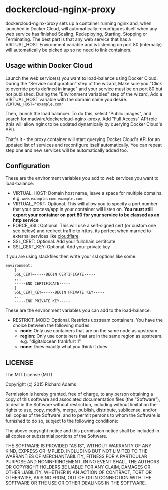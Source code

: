 # dockercloud-nginx-proxy

dockercloud-nginx-proxy sets up a container running nginx and, when launched in Docker Cloud, will automatically reconfigures itself when any web service has finished Scaling, Redeploying, Starting, Stopping or Terminating. The best part is that any web service that has a VIRTUAL_HOST Environment variable and is listening on port 80 (internally) will automatically be picked up so no need to link containers.

## Usage within Docker Cloud

Launch the web service(s) you want to load-balance using Docker Cloud. During the "Service configuration" step of the wizard, Make sure you "Click to override ports defined in image" and your service must be on port 80 but not published. During the "Environment variables" step of the wizard, Add a VIRTUAL_HOST variable with the domain name you desire. `VIRTUAL_HOST="example.com"`

Then, launch the load balancer. To do this, select "Public images", and search for madwire/dockercloud-nginx-proxy. Add "Full Access" API role (this will allow nginx to be updated dynamically by querying Docker Cloud's API).

That's it - the proxy container will start querying Docker Cloud's API for an updated list of services and reconfigure itself automatically. You can repeat step one and new services will be automatically added too.

## Configuration

These are the environment variables you add to web services you want to load-balance:

- VIRTUAL_HOST: Domain host name, leave a space for multiple domains. e.g. `www.example.com example.com`
- VIRTUAL_PORT: Optional. This will allow you to specify a port number that your process/app in your container will listen on. **You must still export your container on port 80 for your service to be classed as an http service**
- FORCE_SSL: Optional. This will use a self-signed cert (or custom one see below) and redirect traffic to https, its perfect when married to external services like [cloudflare](https://www.cloudflare.com/)
- SSL_CERT: Optional. Add your fullchain certifcate 
- SSL_CERT_KEY: Optional. Add your private key

if you are using stackfiles then write your ssl options like some.
```
environment:
  - |
    SSL_CERT=-----BEGIN CERTIFICATE-----
    ...
    -----END CERTIFICATE-----
  - |
    SSL_CERT_KEY=-----BEGIN PRIVATE KEY-----
    ...
    -----END PRIVATE KEY-----
```

These are the environment variables you can add to the load-balance:

- RESTRICT_MODE: Optional. Restricts upstream containers. You have the choice between the following modes:
    - **node**: Only use containers that are on the same node as upstream.
    - **region**: Only use containers that are in the same region as upstream. e.g. "digitalocean frankfurt 1"
    - **none**: Does exactly what you think it does.

## LICENSE

The MIT License (MIT)

Copyright (c) 2015 Richard Adams

Permission is hereby granted, free of charge, to any person obtaining a copy
of this software and associated documentation files (the "Software"), to deal
in the Software without restriction, including without limitation the rights
to use, copy, modify, merge, publish, distribute, sublicense, and/or sell
copies of the Software, and to permit persons to whom the Software is
furnished to do so, subject to the following conditions:

The above copyright notice and this permission notice shall be included in all
copies or substantial portions of the Software.

THE SOFTWARE IS PROVIDED "AS IS", WITHOUT WARRANTY OF ANY KIND, EXPRESS OR
IMPLIED, INCLUDING BUT NOT LIMITED TO THE WARRANTIES OF MERCHANTABILITY,
FITNESS FOR A PARTICULAR PURPOSE AND NONINFRINGEMENT. IN NO EVENT SHALL THE
AUTHORS OR COPYRIGHT HOLDERS BE LIABLE FOR ANY CLAIM, DAMAGES OR OTHER
LIABILITY, WHETHER IN AN ACTION OF CONTRACT, TORT OR OTHERWISE, ARISING FROM,
OUT OF OR IN CONNECTION WITH THE SOFTWARE OR THE USE OR OTHER DEALINGS IN THE
SOFTWARE.
